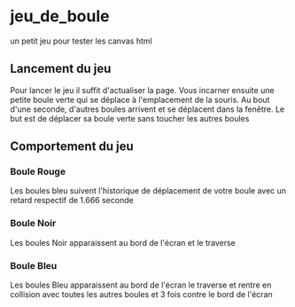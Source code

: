 # jeu_de_boule
un petit jeu pour tester les canvas html

## Lancement du jeu
Pour lancer le jeu il suffit d'actualiser la page.
Vous incarner ensuite une petite boule verte qui se déplace à l'emplacement de la souris.
Au bout d'une seconde, d'autres boules arrivent et se déplacent dans la fenêtre.
Le but est de déplacer sa boule verte sans toucher les autres boules

## Comportement du jeu

### Boule Rouge
Les boules bleu suivent l'historique de déplacement de votre boule avec un retard respectif de 1.666 seconde

### Boule Noir
Les boules Noir apparaissent au bord de l'écran et le traverse

### Boule Bleu
Les boules Bleu apparaissent au bord de l'écran le traverse et rentre en collision avec toutes les autres boules et 3 fois contre le bord de l'écran